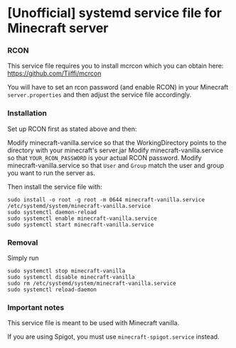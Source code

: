 # [Unofficial] systemd service file for Minecraft server

### RCON

This service file requires you to install mcrcon which you can obtain here: https://github.com/Tiiffi/mcrcon

You will have to set an rcon password (and enable RCON) in your Minecraft ```server.properties``` and then adjust the service file accordingly.

### Installation

Set up RCON first as stated above and then:

Modify minecraft-vanilla.service so that the WorkingDirectory points to the directory with your minecraft's server.jar
Modify minecraft-vanilla.service so that ```YOUR_RCON_PASSWORD``` is your actual RCON password.
Modify minecraft-vanilla.service so that ```User``` and ```Group``` match the user and group you want to run the server as.

Then install the service file with:

```
sudo install -o root -g root -m 0644 minecraft-vanilla.service /etc/systemd/system/minecraft-vanilla.service
sudo systemctl daemon-reload
sudo systemctl enable minecraft-vanilla.service
sudo systemctl start minecraft-vanilla.service
```

### Removal

Simply run
```
sudo systemctl stop minecraft-vanilla
sudo systemctl disable minecraft-vanilla
sudo rm /etc/systemd/system/minecraft-vanilla.service
sudo systemctl reload-daemon
```

### Important notes

This service file is meant to be used with Minecraft vanilla.

If you are using Spigot, you must use ```minecraft-spigot.service``` instead.

